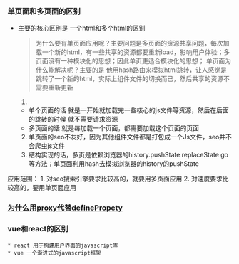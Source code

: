 ### 单页面和多页面的区别
  * 主要的核心区别是 一个html和多个html的区别
    > 为什么要有单页面应用呢？主要问题是多页面的资源共享问题，每次加载一个新的html，有一些共享的资源都要重新load，影响用户体验；多页面没有一种模块化的思想；因此单页更适合模块化的思想；
    > 单页面为什么能解决呢？主要的是 他用hash路由来模拟html跳转，让人感觉是跳转了一个新的html，实际上组件文件的切换而已，然后共享的资源不需要重新更新
    1.
      * 单个页面的话 就是一开始就加载完一些核心的js文件等资源，然后在后面的跳转的时候 就不需要请求资源
      * 多页面的话 就是每加载一个页面，都需要加载这个页面的页面
    2. 单页面的seo不友好，因为其他组件文件都是打包成一个Js文件，seo并不会爬虫js文件
    3. 结构实现的话，多页是依赖浏览器的history.pushState replaceState go等方法；单页面利用hash去模拟浏览器的history的pushState

  应用范围： 1. 对seo搜索引擎要求比较高的，就要用多页面应用
           2. 对速度要求比较高的，要用单页面应用

### [为什么用proxy代替definePropety](https://github.com/febobo/web-interview/issues/47)

### vue和react的区别
    * react 用于构建用户界面的javascript库
    * vue 一个渐进式的javascript框架
